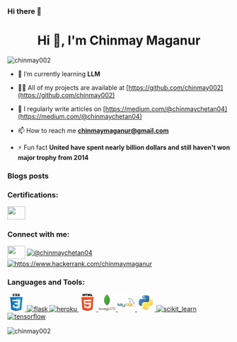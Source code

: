 ### Hi there 👋
<h1 align="center">Hi 👋, I'm Chinmay Maganur</h1>

<p align="left"> <img src="https://komarev.com/ghpvc/?username=chinmay002&label=Profile%20views&color=0e75b6&style=flat" alt="chinmay002" /> </p>

- 🌱 I’m currently learning **LLM**

- 👨‍💻 All of my projects are available at [https://github.com/chinmay002](https://github.com/chinmay002)

- 📝 I regularly write articles on [https://medium.com/@chinmaychetan04](https://medium.com/@chinmaychetan04)

- 📫 How to reach me **chinmaymaganur@gmail.com**

- ⚡ Fun fact **United have spent nearly billion dollars and still haven't won major trophy from 2014**

### Blogs posts
<!-- BLOG-POST-LIST:START -->
<!-- BLOG-POST-LIST:END -->
<h3 align="left">Certifications:</h3>
<p align="left">
  <a href="https://learn.microsoft.com/en-us/users/chinmayashokmaganur-6442/credentials/ef9f9c79f3ce753a" target="blank"><img align="center" src="https://github.com/chinmay002/github-profile-readme-generator/tree/master/src/images/icons/Social/azure_ds_image.png"  height="30" width="40" /></a>


</p>


<h3 align="left">Connect with me:</h3>
<p align="left">
<a href="https://www.kaggle.com/chinmaymaganur" target="blank"><img align="center" src="https://raw.githubusercontent.com/rahuldkjain/github-profile-readme-generator/master/src/images/icons/Social/kaggle.svg"  height="30" width="40" /></a>
<a href="https://medium.com/@chinmaychetan04" target="blank"><img align="center" src="https://raw.githubusercontent.com/rahuldkjain/github-profile-readme-generator/master/src/images/icons/Social/medium.svg" alt="@chinmaychetan04" height="30" width="40" /></a>
<a href="https://www.hackerrank.com/https://www.hackerrank.com/chinmaymaganur" target="blank"><img align="center" src="https://raw.githubusercontent.com/rahuldkjain/github-profile-readme-generator/master/src/images/icons/Social/hackerrank.svg" alt="https://www.hackerrank.com/chinmaymaganur" height="30" width="40" /></a>
</p>

<h3 align="left">Languages and Tools:</h3>
<p align="left"> <a href="https://www.w3schools.com/css/" target="_blank"> <img src="https://raw.githubusercontent.com/devicons/devicon/master/icons/css3/css3-original-wordmark.svg" alt="css3" width="40" height="40"/> </a> <a href="https://flask.palletsprojects.com/" target="_blank"> <img src="https://www.vectorlogo.zone/logos/pocoo_flask/pocoo_flask-icon.svg" alt="flask" width="40" height="40"/> </a> <a href="https://heroku.com" target="_blank"> <img src="https://www.vectorlogo.zone/logos/heroku/heroku-icon.svg" alt="heroku" width="40" height="40"/> </a> <a href="https://www.w3.org/html/" target="_blank"> <img src="https://raw.githubusercontent.com/devicons/devicon/master/icons/html5/html5-original-wordmark.svg" alt="html5" width="40" height="40"/> </a> <a href="https://www.mongodb.com/" target="_blank"> <img src="https://raw.githubusercontent.com/devicons/devicon/master/icons/mongodb/mongodb-original-wordmark.svg" alt="mongodb" width="40" height="40"/> </a> <a href="https://www.mysql.com/" target="_blank"> <img src="https://raw.githubusercontent.com/devicons/devicon/master/icons/mysql/mysql-original-wordmark.svg" alt="mysql" width="40" height="40"/> </a> <a href="https://www.python.org" target="_blank"> <img src="https://raw.githubusercontent.com/devicons/devicon/master/icons/python/python-original.svg" alt="python" width="40" height="40"/> </a> <a href="https://scikit-learn.org/" target="_blank"> <img src="https://upload.wikimedia.org/wikipedia/commons/0/05/Scikit_learn_logo_small.svg" alt="scikit_learn" width="40" height="40"/> </a> <a href="https://www.tensorflow.org" target="_blank"> <img src="https://www.vectorlogo.zone/logos/tensorflow/tensorflow-icon.svg" alt="tensorflow" width="40" height="40"/> </a> </p>

<p><img align="center" src="https://github-readme-streak-stats.herokuapp.com/?user=chinmay002&" alt="chinmay002" /></p>
